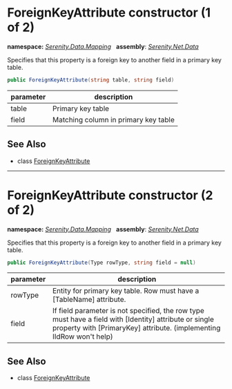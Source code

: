 # ForeignKeyAttribute constructor (1 of 2)
**namespace:** *[Serenity.Data.Mapping](../../README.md#serenity.data.mapping-namespace)*   **assembly**: *[Serenity.Net.Data](../../README.md)*

Specifies that this property is a foreign key to another field in a primary key table.

```csharp
public ForeignKeyAttribute(string table, string field)
```

| parameter | description |
| --- | --- |
| table | Primary key table |
| field | Matching column in primary key table |

## See Also

* class [ForeignKeyAttribute](../ForeignKeyAttribute.md)

---

# ForeignKeyAttribute constructor (2 of 2)
**namespace:** *[Serenity.Data.Mapping](../../README.md#serenity.data.mapping-namespace)*   **assembly**: *[Serenity.Net.Data](../../README.md)*

Specifies that this property is a foreign key to another field in a primary key table.

```csharp
public ForeignKeyAttribute(Type rowType, string field = null)
```

| parameter | description |
| --- | --- |
| rowType | Entity for primary key table. Row must have a [TableName] attribute. |
| field | If field parameter is not specified, the row type must have a field with [Identity] attribute or single property with [PrimaryKey] attribute. (implementing IIdRow won't help) |

## See Also

* class [ForeignKeyAttribute](../ForeignKeyAttribute.md)